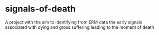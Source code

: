 # signals-of-death
A project with the aim to identifying from ERM data the early signals associated with dying and gross suffering leading to the moment of death
